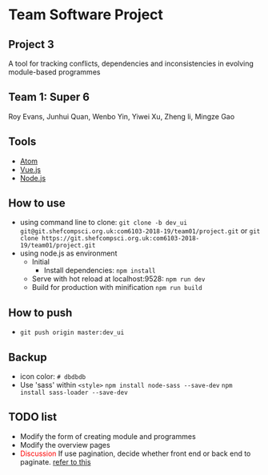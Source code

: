 # Team Software Project
## Project 3
A tool for tracking conflicts, dependencies and inconsistencies in evolving module-based programmes
## Team 1: Super 6
Roy Evans, Junhui Quan, Wenbo Yin, Yiwei Xu, Zheng li, Mingze Gao
## Tools
- [Atom](https://atom.io/)
- [Vue.js](https://vuejs.org/)
- [Node.js](https://nodejs.org/)
## How to use
- using command line to clone:
  `git clone -b dev_ui git@git.shefcompsci.org.uk:com6103-2018-19/team01/project.git` or
`git clone https://git.shefcompsci.org.uk:com6103-2018-19/team01/project.git`
- using node.js as environment
  - Initial
    - Install dependencies:
      `npm install`
  - Serve with hot reload at localhost:9528:
    `npm run dev`
  - Build for production with minification
    `npm run build`
## How to push
- `git push origin master:dev_ui`
## Backup
- icon color: `# dbdbdb`
- Use 'sass' within `<style>`
  `npm install node-sass --save-dev`
  `npm install sass-loader --save-dev`
## TODO list
- Modify the form of creating module and programmes
- Modify the overview pages
- <font color=red>Discussion</font> If use pagination, decide whether front end or back end to paginate. [refer to this](https://www.jianshu.com/p/70facd19ec55)

